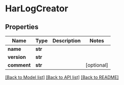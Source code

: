 # HarLogCreator


## Properties
Name | Type | Description | Notes
------------ | ------------- | ------------- | -------------
**name** | **str** |  | 
**version** | **str** |  | 
**comment** | **str** |  | [optional] 

[[Back to Model list]](../README.md#documentation-for-models) [[Back to API list]](../README.md#documentation-for-api-endpoints) [[Back to README]](../README.md)


